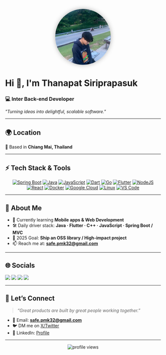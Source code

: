 <p align="center">
  <img src="pro.jpg" alt="Thanapat Siriprapasuk" width="180" style="border-radius:50%; box-shadow: 0 0 15px rgba(0,0,0,0.3);" />
</p>

# Hi 👋, I'm Thanapat Siriprapasuk

### 💻 Inter Back-end Developer  
*"Turning ideas into delightful, scalable software."*

---

## 🌍 Location
📍 Based in **Chiang Mai, Thailand**

---

## ⚡ Tech Stack & Tools
<p align="center">
<a href="https://spring.io/"><img src="https://raw.githubusercontent.com/danielcranney/readme-generator/main/public/icons/skills/spring-boot-colored.svg" title="Spring Boot" width="40"/></a>
<a href="https://www.oracle.com/java/"><img src="https://raw.githubusercontent.com/danielcranney/readme-generator/main/public/icons/skills/java-colored.svg" title="Java" width="40"/></a>
<a href="https://developer.mozilla.org/en-US/docs/Web/JavaScript"><img src="https://raw.githubusercontent.com/danielcranney/readme-generator/main/public/icons/skills/javascript-colored.svg" title="JavaScript" width="40"/></a>
<a href="https://dart.dev/"><img src="https://raw.githubusercontent.com/danielcranney/readme-generator/main/public/icons/skills/dart-colored.svg" title="Dart" width="40"/></a>
<a href="https://go.dev/"><img src="https://raw.githubusercontent.com/danielcranney/readme-generator/main/public/icons/skills/go-colored.svg" title="Go" width="40"/></a>
<a href="https://flutter.dev/"><img src="https://raw.githubusercontent.com/danielcranney/readme-generator/main/public/icons/skills/flutter-colored.svg" title="Flutter" width="40"/></a>
<a href="https://nodejs.org/"><img src="https://raw.githubusercontent.com/danielcranney/readme-generator/main/public/icons/skills/nodejs-colored.svg" title="NodeJS" width="40"/></a>
<a href="https://reactjs.org/"><img src="https://raw.githubusercontent.com/danielcranney/readme-generator/main/public/icons/skills/react-colored.svg" title="React" width="40"/></a>
<a href="https://www.docker.com/"><img src="https://raw.githubusercontent.com/danielcranney/readme-generator/main/public/icons/skills/docker-colored.svg" title="Docker" width="40"/></a>
<a href="https://cloud.google.com/"><img src="https://raw.githubusercontent.com/danielcranney/readme-generator/main/public/icons/skills/googlecloud-colored.svg" title="Google Cloud" width="40"/></a>
<a href="https://www.linux.org/"><img src="https://raw.githubusercontent.com/danielcranney/readme-generator/main/public/icons/skills/linux-colored.svg" title="Linux" width="40"/></a>
<a href="https://code.visualstudio.com/"><img src="https://raw.githubusercontent.com/danielcranney/readme-generator/main/public/icons/skills/visualstudiocode-colored.svg" title="VS Code" width="40"/></a>
</p>

---

## 🚀 About Me
- 🌱 Currently learning **Mobile apps & Web Development**  
- 🛠 Daily driver stack: **Java · Flutter · C++ · JavaScript · Spring Boot / MVC**  
- 🎯 2025 Goal: **Ship an OSS library / High-impact project**  
- 📫 Reach me at: **safe.pmk32@gmail.com**  

---

## 🌐 Socials
<p align="left">
<a href="https://www.facebook.com/TnpSafe"><img src="https://raw.githubusercontent.com/danielcranney/readme-generator/main/public/icons/socials/facebook.svg" width="35"/></a>
<a href="https://www.twitch.tv/xarleaves"><img src="https://raw.githubusercontent.com/danielcranney/readme-generator/main/public/icons/socials/twitch.svg" width="35"/></a>
<a href="#"><img src="https://raw.githubusercontent.com/danielcranney/readme-generator/main/public/icons/socials/twitter.svg" width="35"/></a>
<a href="#"><img src="https://raw.githubusercontent.com/danielcranney/readme-generator/main/public/icons/socials/linkedin.svg" width="35"/></a>
</p>

---

## 🤝 Let’s Connect
> *“Great products are built by great people working together.”*  

- 💌 Email: **safe.pmk32@gmail.com**  
- 🐦 DM me on [X/Twitter](#)  
- 🔗 LinkedIn: [Profile](#)

---

<p align="center">
  <img src="https://komarev.com/ghpvc/?username=ThanapatSiriprapasuk&style=for-the-badge" alt="profile views"/>
</p>
